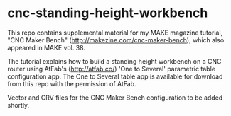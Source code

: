cnc-standing-height-workbench
=============================

This repo contains supplemental material for my MAKE magazine tutorial, "CNC Maker Bench" (http://makezine.com/cnc-maker-bench), which also appeared in MAKE vol. 38. 

The tutorial explains how to build a standing height workbench on a CNC router using AtFab's (http://atfab.co/) 'One to Several' parametric table configuration app. The One to Several table app is available for download from this repo with the permission of AtFab. 

Vector and CRV files for the CNC Maker Bench configuration to be added shortly. 
